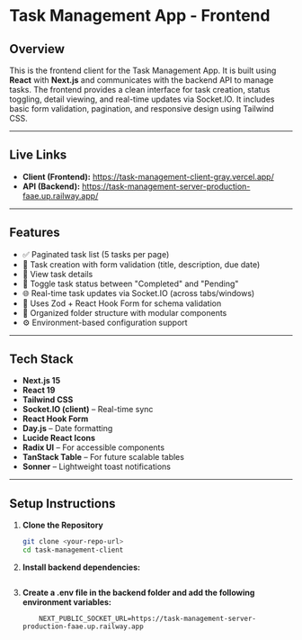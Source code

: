 # Task Management App - Frontend

## Overview

This is the frontend client for the Task Management App. It is built using **React** with **Next.js** and communicates with the backend API to manage tasks. The frontend provides a clean interface for task creation, status toggling, detail viewing, and real-time updates via Socket.IO. It includes basic form validation, pagination, and responsive design using Tailwind CSS.

---

## Live Links

- **Client (Frontend):** https://task-management-client-gray.vercel.app/
- **API (Backend):** https://task-management-server-production-faae.up.railway.app/

---

## Features

- ✅ Paginated task list (5 tasks per page)
- 📝 Task creation with form validation (title, description, due date)
- 📄 View task details
- 🔁 Toggle task status between "Completed" and "Pending"
- 🌐 Real-time task updates via Socket.IO (across tabs/windows)
- 🚀 Uses Zod + React Hook Form for schema validation
- 🔧 Organized folder structure with modular components
- ⚙️ Environment-based configuration support

---

## Tech Stack

- **Next.js 15**
- **React 19**
- **Tailwind CSS**
- **Socket.IO (client)** – Real-time sync
- **React Hook Form** 
- **Day.js** – Date formatting
- **Lucide React Icons**
- **Radix UI** – For accessible components
- **TanStack Table** – For future scalable tables
- **Sonner** – Lightweight toast notifications

---

## Setup Instructions

1. **Clone the Repository**

   ```bash
   git clone <your-repo-url>
   cd task-management-client

2. **Install backend dependencies:**
    ```npm install

3. **Create a .env file in the backend folder and add the following environment variables:**
    ```NEXT_PUBLIC_BASE_API=https://task-management-server-production-faae.up.railway.app/api
        NEXT_PUBLIC_SOCKET_URL=https://task-management-server-production-faae.up.railway.app
